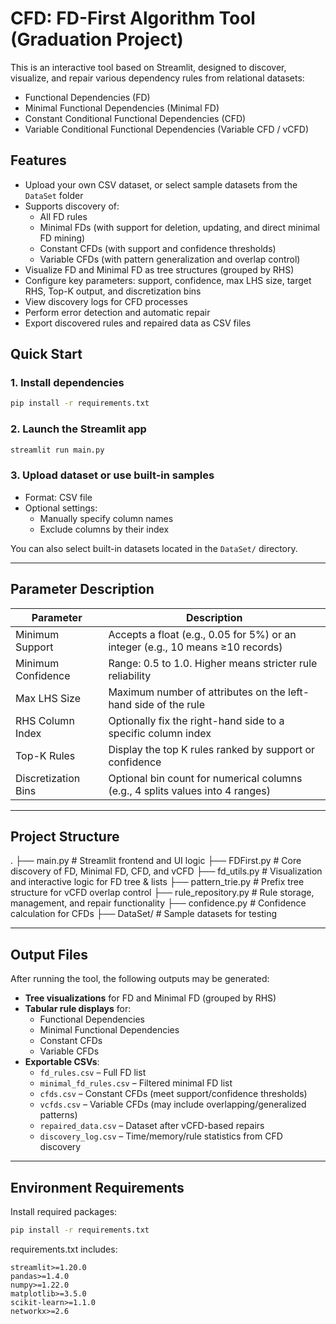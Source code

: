 # CFD: FD-First Algorithm Tool (Graduation Project)

This is an interactive tool based on Streamlit, designed to discover, visualize, and repair various dependency rules from relational datasets:

- Functional Dependencies (FD)
- Minimal Functional Dependencies (Minimal FD)
- Constant Conditional Functional Dependencies (CFD)
- Variable Conditional Functional Dependencies (Variable CFD / vCFD)

## Features

- Upload your own CSV dataset, or select sample datasets from the `DataSet` folder
- Supports discovery of:
  - All FD rules
  - Minimal FDs (with support for deletion, updating, and direct minimal FD mining)
  - Constant CFDs (with support and confidence thresholds)
  - Variable CFDs (with pattern generalization and overlap control)
- Visualize FD and Minimal FD as tree structures (grouped by RHS)
- Configure key parameters: support, confidence, max LHS size, target RHS, Top-K output, and discretization bins
- View discovery logs for CFD processes
- Perform error detection and automatic repair
- Export discovered rules and repaired data as CSV files

## Quick Start

### 1. Install dependencies

```bash
pip install -r requirements.txt
```

### 2. Launch the Streamlit app

```bash
streamlit run main.py
```

### 3. Upload dataset or use built-in samples

- Format: CSV file
- Optional settings:
  - Manually specify column names
  - Exclude columns by their index

You can also select built-in datasets located in the `DataSet/` directory.

---

## Parameter Description

| Parameter           | Description                                                                 |
|---------------------|-----------------------------------------------------------------------------|
| Minimum Support     | Accepts a float (e.g., 0.05 for 5%) or an integer (e.g., 10 means ≥10 records) |
| Minimum Confidence  | Range: 0.5 to 1.0. Higher means stricter rule reliability                   |
| Max LHS Size        | Maximum number of attributes on the left-hand side of the rule              |
| RHS Column Index    | Optionally fix the right-hand side to a specific column index               |
| Top-K Rules         | Display the top K rules ranked by support or confidence                     |
| Discretization Bins | Optional bin count for numerical columns (e.g., 4 splits values into 4 ranges) |

---

## Project Structure

.
├── main.py # Streamlit frontend and UI logic
├── FDFirst.py # Core discovery of FD, Minimal FD, CFD, and vCFD
├── fd_utils.py # Visualization and interactive logic for FD tree & lists
├── pattern_trie.py # Prefix tree structure for vCFD overlap control
├── rule_repository.py # Rule storage, management, and repair functionality
├── confidence.py # Confidence calculation for CFDs
├── DataSet/ # Sample datasets for testing

---

## Output Files

After running the tool, the following outputs may be generated:

- **Tree visualizations** for FD and Minimal FD (grouped by RHS)
- **Tabular rule displays** for:
  - Functional Dependencies
  - Minimal Functional Dependencies
  - Constant CFDs
  - Variable CFDs
- **Exportable CSVs**:
  - `fd_rules.csv` – Full FD list
  - `minimal_fd_rules.csv` – Filtered minimal FD list
  - `cfds.csv` – Constant CFDs (meet support/confidence thresholds)
  - `vcfds.csv` – Variable CFDs (may include overlapping/generalized patterns)
  - `repaired_data.csv` – Dataset after vCFD-based repairs
  - `discovery_log.csv` – Time/memory/rule statistics from CFD discovery

---

## Environment Requirements

Install required packages:

```bash
pip install -r requirements.txt
```

requirements.txt includes:

```shell
streamlit>=1.20.0
pandas>=1.4.0
numpy>=1.22.0
matplotlib>=3.5.0
scikit-learn>=1.1.0
networkx>=2.6
```